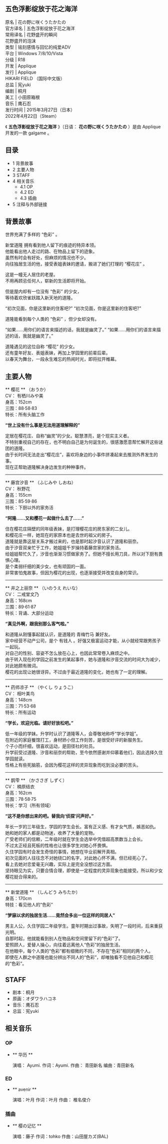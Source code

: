 五色浮影绽放于花之海洋  
---  
原名  |  花の野に咲くうたかたの   
官方译名  |  五色浮影绽放于花之海洋   
常用译名  |  花野盛开的瞬间   
花野盛开的泡沫  
类型  |  铭刻感情与回忆的纯爱ADV   
平台  |  Windows 7/8/10/Vista   
分级  |  R18   
开发  |  Applique   
发行  |  Applique   
HIKARI FIELD  （国际中文版）  
总监  |  宪yuki   
编剧  |  桐月   
美工  |  小田原箱根   
音乐  |  鹰石忍   
发行时间  |  2015年3月27日（日本）   
2022年4月22日（Steam）  
  
《 **五色浮影绽放于花之海洋** 》（日语：  **花の野に咲くうたかたの** ）是由  Applique  开发的一款  galgame  。

##  目录

  * 1  背景故事 
  * 2  主要人物 
  * 3  STAFF 
  * 4  相关音乐 
    * 4.1  OP 
    * 4.2  ED 
    * 4.3  插曲 
  * 5  注释与外部链接 

##  背景故事

世界充满了多样的  “色彩”  。  
  
新堂道隆  拥有看到他人留下的痕迹的特异本领。  
他能看出他人走过的路、在物品上留下的迹象。  
虽然有时会有好处，但麻烦的情况也不少。  
向往独居生活的他，接受表姐表妹的邀请，搬进了她们打理的  “樱花庄”  。  
  
这是一幢无人居住的老屋。  
不用再顾忌任何人，崭新的生活即将开始。  
  
但是屋内却有一位没有  “色彩”  的少女，  
等待着欢欣雀跃踏入新天地的道隆。  
  
“初次见面，你是这里新的住客吧?”  “初次见面，你是这里新的住客吧?”  
  
道隆能看到每个人类的  “色彩”  ，但少女却没有。  
  
“如果……用你们的语言来描述的话，我就是幽灵了。”  “如果……用你们的语言来描述的话，我就是幽灵了。”  
  
道隆遇见的这位自称  “樱花”  的少女。  
还有童年好友、表姐表妹，再加上学园里的前辈后辈。  
以春天为舞台，一段永生难忘的热闹时光，即将拉开帷幕。

##  主要人物

** 樱花  ** （おうか）  
CV：  有栖川みや美  
身高：152cm  
三围：88·58·83  
特长：所有头脑工作

**“世上没有什么事是无法用道理解释的”**  
  
定居在樱花庄、自称“幽灵”的少女。聪慧漂亮，是个现实主义者。  
不特别重视自己的存在，也不明白自己是为何诞生的，很感激愿意帮忙解开这些谜团的道隆。  
由于长时间无法走出“樱花庄”，喜欢将身边的小事件拼凑起来去推测外界发生的事。  
现在正帮助道隆解决身边发生的种种事件。

* * *

** 藤宫汐音  ** （ふじみや しおね）  
CV：  秋野花  
身高：155cm  
三围：85·59·86  
特长：下厨以外的家务活

**“阿隆……又和樱花一起做什么去了……”**  
  
住在樱花庄隔壁的同年级表妹，是打理樱花庄的房东家的二女儿。  
和樱花庄一样，她现在的家原本也是去世的祖父的房子。  
道隆就是靠这层关系才搬过来的，也是那时起汐音认识了道隆和丽奈。  
由于汐音双亲忙于工作，她姐姐千岁操持着藤宫家的家务活。  
给姐姐帮忙久了，汐音也渐渐习惯做家务了。但她不擅长用刀具，所以对下厨有畏惧心理。  
是个柔弱纤细的美少女，也有顽固的一面。  
非常害怕鬼故事，但因为樱花的出现，也逐渐接受并改变自身的常识。

* * *

** 井之上丽奈  ** （いのうえ れいな）  
CV：  二戒堂文乃  
身高：168cm  
三围：89·61·87  
特长：背诵、大部分运动

**“真见外啊，跟我别那么客气啦。”**  
  
和道隆从刚懂事起就认识，是道隆的  青梅竹马  兼好友。  
家中经营不动产公司，是个  有钱人  。好强又极富运动才能，从小就经常跟男孩子一起玩。  
对自己的性别、容姿不怎么放在心上，也因此常常卷入麻烦之中。  
由于转入现在的学园之前发生的某起事件，她与道隆和汐音交流的时间大为减少，对此她颇有微词。  
樱花的出现让她很讶异。不过由于最近道隆的变化，她也有了一定的理解。

* * *

** 药师凉子  ** （やくし りょうこ）  
CV：  相叶美鸟  
身高：148cm  
三围：71·53·68  
特长：所有运动

**“学长，欢迎光临。请好好放松吧。”**  
  
低一年级的学妹。升学时认识了道隆等人，会尊敬地称呼“学长学姐”。  
在附近的家庭餐馆打工，身材娇小但工作刻苦，是很受好评的新服务生。  
个子小而纤细，很喜欢运动，是田径社的社员。  
升学前受过道隆、汐音和丽奈的帮助，至今依然感谢并仰慕着他们，因此选择久住学园就读。  
性格上有些死脑筋，会因为樱花这样的灵异现象而吃到没必要的苦头。

* * *

** 鹊雫  ** （かささぎ しずく）  
CV：  楠原结衣  
身高：162cm  
三围：78·58·75  
特长：学习（所有领域）

**“这不是你想出来的吧。替我向‘侦探’问声好。”**  
  
年长一岁的三年级生，学园的学生会长。富有正义感、有才女气质，嫉恶如仇。  
她和她的家人都是动物迷，收养了大量的宠物。  
广受老师们的信赖，二年级时就在学生会选举中凭借超高票数当上会长。  
不过太正经且死板的性格也让很多学生对她心怀畏惧。  
久住学园有时会发生奇怪的事情，她想在毕业前解开真相。  
初次见面的人往往念不对她绕口的名字，对此她心怀不满，但已经死心了。  
看上去她对恋爱毫无兴趣，实际上是完全没想过这方面。  
坚持眼见为实，只要合情合理，即使是一定程度的灵异现象也能接受。所以和少女樱花挺合得来的。

* * *

** 新堂道隆  ** （しんどう みちたか）  
身高：170cm  
特技：看见他人的“色彩”

**“梦寐以求的独居生活……竟然会多出一位这样的同居人”**  
  
男主人公，久住学园二年级学生。童年时期出过事故，失明了一段时间，后来重获光明。  
自那时起，他就能看到别人在物品和空间里留下的“色彩”了。  
爱照顾人，爱替人操心，向往着远离他人“色彩”的独居生活。  
在他眼中，每个人类的“色彩”都有细微的不同，不存在“色彩”相同的两个人。  
即使在人群之中道隆也能分辨出不同人的“色彩”，却唯独看不见他自己和樱花的“色彩”。

##  STAFF

  * 剧本：桐月 
  * 原画：オダワラハコネ 
  * 音乐：鹰石忍 
  * 总监：宪yuki 

##  相关音乐

###  OP

  * ** 华历  **

     演唱：  Ayumi. 
     作词：Ayumi. 
     作曲：  青田新名 
     编曲：青田新名 

###  ED

  * ** avenir  **

     演唱：叶月 
     作词：叶月 
     作曲：  椎名俊介 

###  插曲

  * ** 樱の记忆  **

     演唱：藤子 
     作词：tohko 
     作曲：山田屋カズ(BAL) 